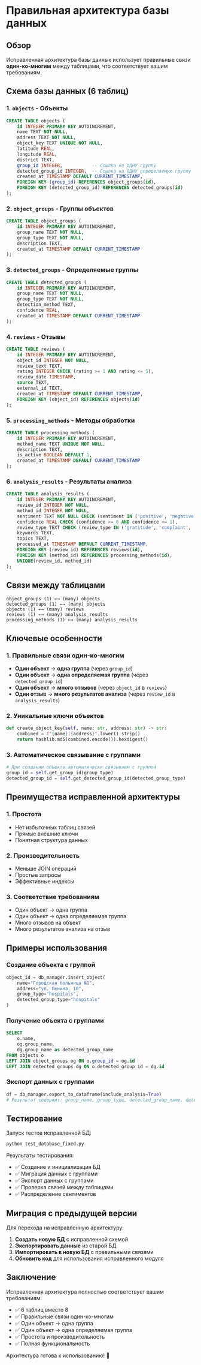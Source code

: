 # Правильная архитектура базы данных

## Обзор

Исправленная архитектура базы данных использует правильные связи **один-ко-многим** между таблицами, что соответствует вашим требованиям.

## Схема базы данных (6 таблиц)

### 1. `objects` - Объекты
```sql
CREATE TABLE objects (
    id INTEGER PRIMARY KEY AUTOINCREMENT,
    name TEXT NOT NULL,
    address TEXT NOT NULL,
    object_key TEXT UNIQUE NOT NULL,
    latitude REAL,
    longitude REAL,
    district TEXT,
    group_id INTEGER,           -- Ссылка на ОДНУ группу
    detected_group_id INTEGER,  -- Ссылка на ОДНУ определяемую группу
    created_at TIMESTAMP DEFAULT CURRENT_TIMESTAMP,
    FOREIGN KEY (group_id) REFERENCES object_groups(id),
    FOREIGN KEY (detected_group_id) REFERENCES detected_groups(id)
);
```

### 2. `object_groups` - Группы объектов
```sql
CREATE TABLE object_groups (
    id INTEGER PRIMARY KEY AUTOINCREMENT,
    group_name TEXT NOT NULL,
    group_type TEXT NOT NULL,
    description TEXT,
    created_at TIMESTAMP DEFAULT CURRENT_TIMESTAMP
);
```

### 3. `detected_groups` - Определяемые группы
```sql
CREATE TABLE detected_groups (
    id INTEGER PRIMARY KEY AUTOINCREMENT,
    group_name TEXT NOT NULL,
    group_type TEXT NOT NULL,
    detection_method TEXT,
    confidence REAL,
    created_at TIMESTAMP DEFAULT CURRENT_TIMESTAMP
);
```

### 4. `reviews` - Отзывы
```sql
CREATE TABLE reviews (
    id INTEGER PRIMARY KEY AUTOINCREMENT,
    object_id INTEGER NOT NULL,
    review_text TEXT,
    rating INTEGER CHECK (rating >= 1 AND rating <= 5),
    review_date TIMESTAMP,
    source TEXT,
    external_id TEXT,
    created_at TIMESTAMP DEFAULT CURRENT_TIMESTAMP,
    FOREIGN KEY (object_id) REFERENCES objects(id)
);
```

### 5. `processing_methods` - Методы обработки
```sql
CREATE TABLE processing_methods (
    id INTEGER PRIMARY KEY AUTOINCREMENT,
    method_name TEXT UNIQUE NOT NULL,
    description TEXT,
    is_active BOOLEAN DEFAULT 1,
    created_at TIMESTAMP DEFAULT CURRENT_TIMESTAMP
);
```

### 6. `analysis_results` - Результаты анализа
```sql
CREATE TABLE analysis_results (
    id INTEGER PRIMARY KEY AUTOINCREMENT,
    review_id INTEGER NOT NULL,
    method_id INTEGER NOT NULL,
    sentiment TEXT NOT NULL CHECK (sentiment IN ('positive', 'negative', 'neutral')),
    confidence REAL CHECK (confidence >= 0 AND confidence <= 1),
    review_type TEXT CHECK (review_type IN ('gratitude', 'complaint', 'suggestion', 'informational')),
    keywords TEXT,
    topics TEXT,
    processed_at TIMESTAMP DEFAULT CURRENT_TIMESTAMP,
    FOREIGN KEY (review_id) REFERENCES reviews(id),
    FOREIGN KEY (method_id) REFERENCES processing_methods(id),
    UNIQUE(review_id, method_id)
);
```

## Связи между таблицами

```
object_groups (1) ←→ (many) objects
detected_groups (1) ←→ (many) objects
objects (1) ←→ (many) reviews
reviews (1) ←→ (many) analysis_results
processing_methods (1) ←→ (many) analysis_results
```

## Ключевые особенности

### 1. Правильные связи один-ко-многим
- **Один объект** → **одна группа** (через `group_id`)
- **Один объект** → **одна определяемая группа** (через `detected_group_id`)
- **Один объект** → **много отзывов** (через `object_id` в `reviews`)
- **Один отзыв** → **много результатов анализа** (через `review_id` в `analysis_results`)

### 2. Уникальные ключи объектов
```python
def create_object_key(self, name: str, address: str) -> str:
    combined = f"{name}|{address}".lower().strip()
    return hashlib.md5(combined.encode()).hexdigest()
```

### 3. Автоматическое связывание с группами
```python
# При создании объекта автоматически связываем с группой
group_id = self.get_group_id(group_type)
detected_group_id = self.get_detected_group_id(detected_group_type)
```

## Преимущества исправленной архитектуры

### 1. Простота
- Нет избыточных таблиц связей
- Прямые внешние ключи
- Понятная структура данных

### 2. Производительность
- Меньше JOIN операций
- Простые запросы
- Эффективные индексы

### 3. Соответствие требованиям
- Один объект → одна группа
- Один объект → одна определяемая группа
- Много отзывов на объект
- Много результатов анализа на отзыв

## Примеры использования

### Создание объекта с группой
```python
object_id = db_manager.insert_object(
    name="Городская больница №1",
    address="ул. Ленина, 10",
    group_type="hospitals",
    detected_group_type="hospitals"
)
```

### Получение объекта с группами
```sql
SELECT 
    o.name,
    og.group_name,
    dg.group_name as detected_group_name
FROM objects o
LEFT JOIN object_groups og ON o.group_id = og.id
LEFT JOIN detected_groups dg ON o.detected_group_id = dg.id
```

### Экспорт данных с группами
```python
df = db_manager.export_to_dataframe(include_analysis=True)
# Результат содержит: group_name, group_type, detected_group_name, detected_group_type
```

## Тестирование

Запуск тестов исправленной БД:
```bash
python test_database_fixed.py
```

Результаты тестирования:
- ✅ Создание и инициализация БД
- ✅ Миграция данных с группами
- ✅ Экспорт данных с группами
- ✅ Проверка связей между таблицами
- ✅ Распределение сентиментов

## Миграция с предыдущей версии

Для перехода на исправленную архитектуру:

1. **Создать новую БД** с исправленной схемой
2. **Экспортировать данные** из старой БД
3. **Импортировать в новую БД** с правильными связями
4. **Обновить код** для использования исправленного модуля

## Заключение

Исправленная архитектура полностью соответствует вашим требованиям:
- ✅ 6 таблиц вместо 8
- ✅ Правильные связи один-ко-многим
- ✅ Один объект → одна группа
- ✅ Один объект → одна определяемая группа
- ✅ Простота и производительность
- ✅ Полная функциональность

Архитектура готова к использованию! 🚀 